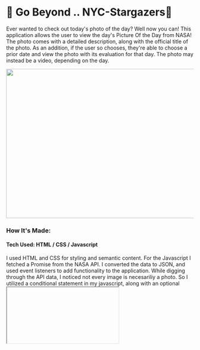 # 🌙 Go Beyond .. NYC-Stargazers🌙


Ever wanted to check out today's photo of the day? Well now you can! This application allows the user to view the day's Picture Of the Day from NASA! The photo comes with a detailed description, along with the official title of the photo. As an addition, if the user so chooses, they're able to choose a prior date and view the photo with its evaluation for that day. The photo may instead be a video, depending on the day. 

<p align="center">
  <img width="800" height="400" src="https://github.com/Dex-theDev/NYC-Stargazers/blob/main/nasapage.gif?raw=true">
</p>

### How It's Made:
#### Tech Used: HTML / CSS / Javascript

I used HTML and CSS for styling and semantic content. For the Javascript I fetched a Promise from the NASA API. I converted the data to JSON, and used event listeners to add functionality to the application. While digging through the API data, I noticed not every image is necesariliy a photo. So I utilized a conditional statement in my javascript, along with an optional <iframe> tag in my HTML, to account for the posibility the user chooses a day that includes a video.
  

  ### Lessons Learned:
  
  When learning a new language or skill, it may seem manageable while just learning syntax and definitions. The real development comes from building, and I must say this is my favorite way to apply what I've learned. I learned about the Promise object in Javascript, and I learned how different API's can produce data in different ways. Learning how to navigate through all of it was a special treat. Enjoy!
